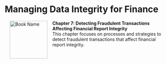 # Managing Data Integrity for Finance

<a href="https://www.packtpub.com/product/managing-data-integrity-for-finance/9781837630141"><img src="https://content.packt.com/B19758/cover_image_small.jpg" alt="Book Name" height="120px" align="left" style="margin: 0px 15px; border-color: white; border-style: solid; border-width: 1px;"></a>

**Chapter 7: Detecting Fraudulent Transactions Affecting Financial Report Integrity** <br />
This chapter focuses on processes and strategies to detect fraudulent transactions that affect financial report integrity.

<br />
<br />
<br />
<br />
<br />
